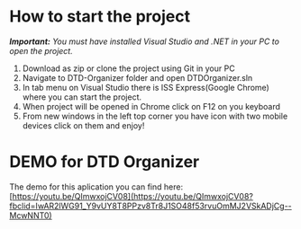 # How to start the project

***Important:** You must have installed Visual Studio and .NET in your PC to open the project.* 

 1. Download as zip or clone the project using Git in your PC 
 2. Navigate to DTD-Organizer folder and open DTDOrganizer.sln 
 3. In tab menu on Visual Studio there is ISS Express(Google Chrome) where you can start the project. 
 4. When project will be opened in Chrome click on F12 on you keyboard 
 5. From new windows in the left top corner you have icon with two mobile devices click on them and enjoy!


# DEMO for DTD Organizer
The demo for this aplication you can find here:
[https://youtu.be/QImwxojCV08](https://youtu.be/QImwxojCV08?fbclid=IwAR2lWG91_Y9vUY8T8PPzv8Tr8J1SO48f53rvuOmMJ2VSkADjCg--McwNNT0)

